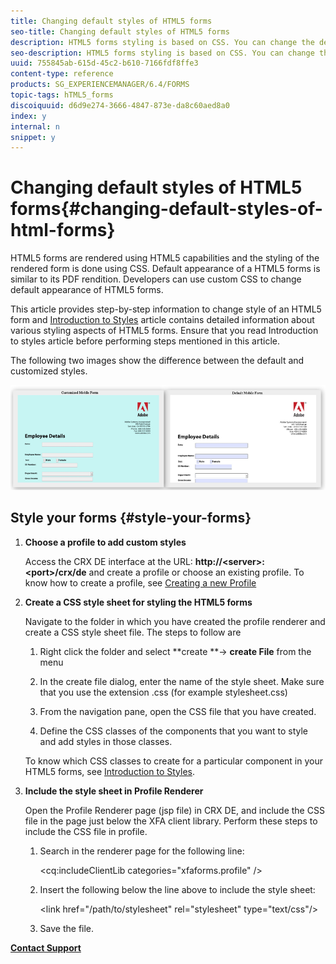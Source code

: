 ```yaml
---
title: Changing default styles of HTML5 forms
seo-title: Changing default styles of HTML5 forms
description: HTML5 forms styling is based on CSS. You can change the default styles of the form.
seo-description: HTML5 forms styling is based on CSS. You can change the default styles of the form.
uuid: 755845ab-615d-45c2-b610-7166fdf8ffe3
content-type: reference
products: SG_EXPERIENCEMANAGER/6.4/FORMS
topic-tags: hTML5_forms
discoiquuid: d6d9e274-3666-4847-873e-da8c60aed8a0
index: y
internal: n
snippet: y
---
```


# Changing default styles of HTML5 forms{#changing-default-styles-of-html-forms}

HTML5 forms are rendered using HTML5 capabilities and the styling of the rendered form is done using CSS. Default appearance of a HTML5 forms is similar to its PDF rendition. Developers can use custom CSS to change default appearance of HTML5 forms.

This article provides step-by-step information to change style of an HTML5 form and [Introduction to Styles](../../forms/using/css-styles.md) article contains detailed information about various styling aspects of HTML5 forms. Ensure that you read Introduction to styles article before performing steps mentioned in this article.

The following two images show the difference between the default and customized styles.

![](assets/pictures-002-small.png) 

## Style your forms {#style-your-forms}

1. **Choose a profile to add custom styles**

   Access the CRX DE interface at the URL: **http://&lt;server&gt;:&lt;port&gt;/crx/de** and create a profile or choose an existing profile. To know how to create a profile, see [Creating a new Profile](../../forms/using/custom-profile.md)

1. **Create a CSS style sheet for styling the HTML5 forms**

   Navigate to the folder in which you have created the profile renderer and create a CSS style sheet file. The steps to follow are

    1. Right click the folder and select **create **-&gt; **create File** from the menu
    
    1. In the create file dialog, enter the name of the style sheet. Make sure that you use the extension .css (for example stylesheet.css)
    1. From the navigation pane, open the CSS file that you have created.
    1. Define the CSS classes of the components that you want to style and add styles in those classes.

   To know which CSS classes to create for a particular component in your HTML5 forms, see [Introduction to Styles](../../forms/using/css-styles.md).  

1. **Include the style sheet in Profile Renderer**

   Open the Profile Renderer page (jsp file) in CRX DE, and include the CSS file in the page just below the XFA client library. Perform these steps to include the CSS file in profile.

    1. Search in the renderer page for the following line:  
    
       &lt;cq:includeClientLib categories="xfaforms.profile" /&gt;  
    
    1. Insert the following below the line above to include the style sheet:  
    
       &lt;link href="/path/to/stylesheet" rel="stylesheet" type="text/css"/&gt;  
    
    1. Save the file.

[**Contact Support**](https://www.adobe.com/account/sign-in.supportportal.html)
